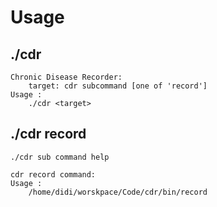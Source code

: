 # Usage

## ./cdr

```
Chronic Disease Recorder:
	target: cdr subcommand [one of 'record']
Usage :
	./cdr <target>
```

## ./cdr record

```
./cdr sub command help
	
cdr record command:
Usage :
	/home/didi/worskpace/Code/cdr/bin/record
```


